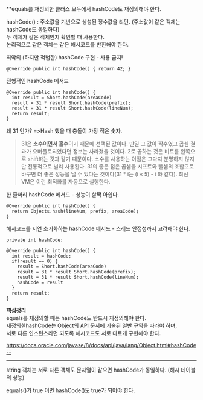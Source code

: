 **equals를 재정의한 클래스 모두에서 hashCode도 재정의해야 한다.

hashCode() : 주소값을 기반으로 생성된 정수값을 리턴.
(주소값이 같은 객체는 hashCode도 동일하다)  
두 객체가 같은 객체인지 확인할 때 사용한다.  
논리적으로 같은 객체는 같은 해시코드를 반환해야 한다.

최악의 (하지만 적법한) hashCode 구현 - 사용 금지!
```
@Override public int hashCode() { return 42; }
```

전형적인 hashCode 메서드
```
@Override public int hashCode() { 
  int result = Short.hashCode(areaCode)
  result = 31 * result Short.hashCode(prefix);
  result = 31 * result Short.hashCode(lineNum);
  return result; 
}
```

왜 31 인가?
=>Hash 했을 때 충돌이 가장 적은 숫자.
>31은 **소수이면서 홀수**이기 때문에 선택된 값이다. 만일 그 값이 짝수였고 곱셈 결과가 오버플로되었다면 정보는 사라졌을 것이다. 2로 곱하는 것은 비트를 왼쪽으로 shift하는 것과 같기 때문이다. 소수를 사용하는 이점은 그다지 분명하지 않지만 전통적으로 널리 사용된다. 31의 좋은 점은 곱셈을 시프트와 뺄셈의 조합으로 바꾸면 더 좋은 성능을 낼 수 있다는 것이다(31 * i는 (i « 5) - i 와 같다). 최신 VM은 이런 최적화를 자동으로 실행한다.

한 줄짜리 hashCode 메서드 - 성능이 살짝 아쉽다.
```
@Override public int hashCode() {
  return Objects.hash(lineNum, prefix, areaCode); 
}
```

해시코드를 지연 초기화하는 hashCode 메서드 - 스레드 안정성까지 고려해야 한다.
```
private int hashCode;

@Override public int hashCode() { 
  int result = hashCode;
  if(result == 0) {
    result = Short.hashCode(areaCode)
    result = 31 * result Short.hashCode(prefix);
    result = 31 * result Short.hashCode(lineNum);
    hashCode = result
  }
  return result; 
}
```

**핵심정리**  
equals를 재정의할 때는 hashCode도 반드시 재정의해야 한다.  
재정의한hashCode는 Object의 API 문서에 기술된 일반 규약을 따라야 하며,  
서로 다른 인스턴스라면 되도록 해시코드도 서로 다르게 구현해야 한다.

https://docs.oracle.com/javase/8/docs/api/java/lang/Object.html#hashCode--

-----


string 객체는 서로 다른 객체도 문자열이 같으면 hashCode가 동일하다. (해시 테이블의 성능)

equals()가 true 이면 hashCode()도 true가 되어야 한다.

